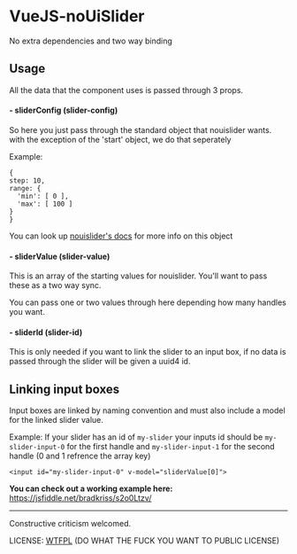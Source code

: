 # VueJS-noUiSlider
No extra dependencies and two way binding


## Usage

All the data that the component uses is passed through 3 props.



#### - sliderConfig (slider-config)
So here you just pass through the standard object that nouislider wants. with the exception of the 'start' object, we do that seperately

Example:
  ```
{
  step: 10,
  range: {
  	'min': [ 0 ],
  	'max': [ 100 ]
  }
} 
```
You can look up [nouislider's docs](http://refreshless.com/nouislider/) for more info on this object

#### - sliderValue (slider-value)
This is an array of the starting values for nouislider. You'll want to pass these as a two way sync.

You can pass one or two values through here depending how many handles you want.

#### - sliderId (slider-id)
This is only needed if you want to link the slider to an input box, if no data is passed through the slider will be given a uuid4 id.

## Linking input boxes
Input boxes are linked by naming convention and must also include a model for the linked slider value.

Example: If your slider has an id of `my-slider` your inputs id should be `my-slider-input-0` for the first handle and `my-slider-input-1` for the second handle (0 and 1 refrence the array key)
```
<input id="my-slider-input-0" v-model="sliderValue[0]">
```

**You can check out a working example here:** https://jsfiddle.net/bradkriss/s2o0Ltzv/

---
Constructive criticism welcomed.

LICENSE: [WTFPL](http://www.wtfpl.net/) (DO WHAT THE FUCK YOU WANT TO PUBLIC LICENSE)
